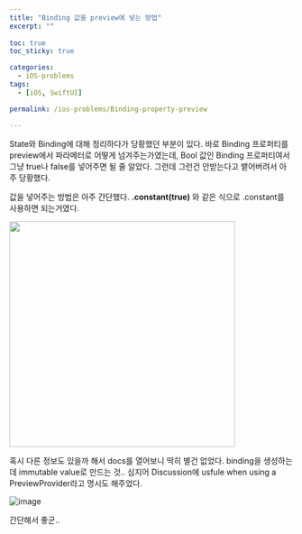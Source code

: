 ```yaml
---
title: "Binding 값을 preview에 넣는 방법"
excerpt: ""
  
toc: true
toc_sticky: true

categories:
  - iOS-problems
tags:
  - [iOS, SwiftUI]

permalink: /ios-problems/Binding-property-preview

---
```


State와 Binding에 대해 정리하다가 당황했던 부분이 있다. 바로 Binding 프로퍼티를 preview에서 파라메터로 어떻게 넘겨주는가였는데, Bool 값인 Binding 프로퍼티여서 그냥 true나 false를 넣어주면 될 줄 알았다. 그런데 그런건 안받는다고 뱉어버려서 아주 당황했다.

값을 넣어주는 방법은 아주 간단했다. **.constant(true)** 와 같은 식으로 .constant를 사용하면 되는거였다.

<img src="Sep-04-2022 01-23-38](https://user-images.githubusercontent.com/22000470/188280154-535174a8-2f57-4a97-8a43-24df3b438859.png" width="400">

혹시 다른 정보도 있을까 해서 docs를 열어보니 딱히 별건 없었다. binding을 생성하는데 immutable value로 만드는 것.. 심지어 Discussion에 usfule when using a PreviewProvider라고 명시도 해주었다.

![image](https://user-images.githubusercontent.com/22000470/188280210-d039bfce-d6db-4474-9882-7d16ed7c9491.png)

간단해서 좋군..
